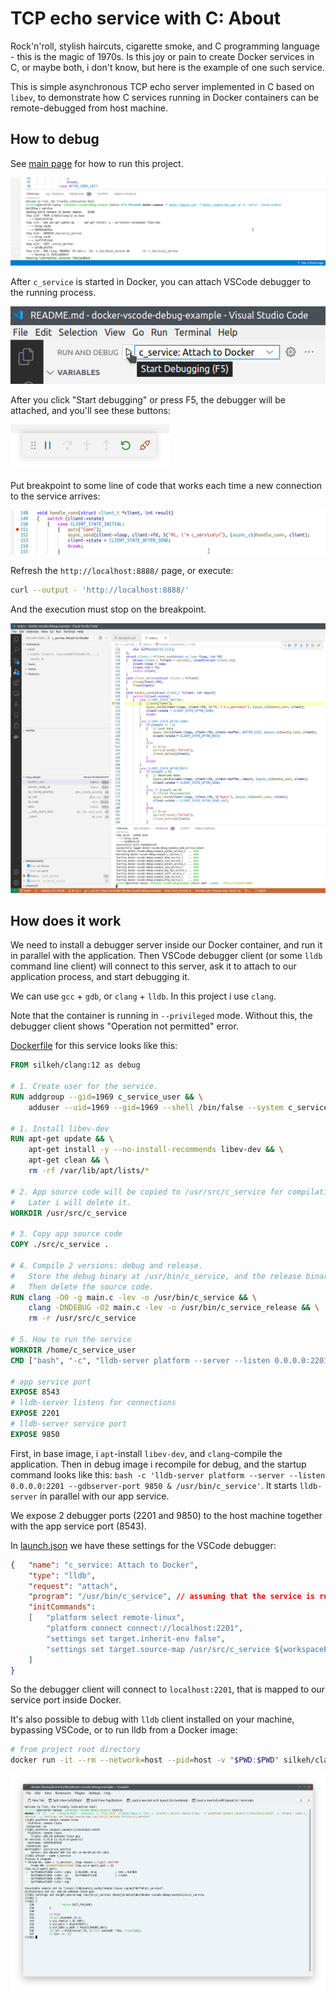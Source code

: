 # TCP echo service with C: About

Rock'n'roll, stylish haircuts, cigarette smoke, and C programming language - this is the magic of 1970s.
Is this joy or pain to create Docker services in C, or maybe both, i don't know, but here is the example of one such service.

This is simple asynchronous TCP echo server implemented in C based on `libev`, to demonstrate how C services running in Docker containers can be remote-debugged from host machine.

## How to debug

See [main page](../../README.md) for how to run this project.

![image: docker-compose](../../readme-assets/docker-compose-up-dev.png)

After `c_service` is started in Docker, you can attach VSCode debugger to the running process.

![image: F5](../../readme-assets/c_service-f5.png)

After you click "Start debugging" or press F5, the debugger will be attached, and you'll see these buttons:

![image: F5 started](../../readme-assets/f5.png)

Put breakpoint to some line of code that works each time a new connection to the service arrives:

![image: breakpoint](../../readme-assets/c_service-breakpoint.png)

Refresh the `http://localhost:8888/` page, or execute:

```bash
curl --output - 'http://localhost:8888/'
```

And the execution must stop on the breakpoint.

![image: breakpoint](../../readme-assets/c_service-breakpoint-hit.png)

## How does it work

We need to install a debugger server inside our Docker container, and run it in parallel with the application.
Then VSCode debugger client (or some `lldb` command line client) will connect to this server, ask it to attach to our application process, and start debugging it.

We can use `gcc` + `gdb`, or `clang` + `lldb`.
In this project i use `clang`.

Note that the container is running in `--privileged` mode. Without this, the debugger client shows "Operation not permitted" error.

[Dockerfile](../../infra/c_service/Dockerfile) for this service looks like this:

```dockerfile
FROM silkeh/clang:12 as debug

# 1. Create user for the service.
RUN addgroup --gid=1969 c_service_user && \
	adduser --uid=1969 --gid=1969 --shell /bin/false --system c_service_user

# 1. Install libev-dev
RUN apt-get update && \
	apt-get install -y --no-install-recommends libev-dev && \
	apt-get clean && \
	rm -rf /var/lib/apt/lists/*

# 2. App source code will be copied to /usr/src/c_service for compilation.
#	Later i will delete it.
WORKDIR /usr/src/c_service

# 3. Copy app source code
COPY ./src/c_service .

# 4. Compile 2 versions: debug and release.
#	Store the debug binary at /usr/bin/c_service, and the release binary at /usr/bin/c_service_release.
#	Then delete the source code.
RUN clang -O0 -g main.c -lev -o /usr/bin/c_service && \
	clang -DNDEBUG -O2 main.c -lev -o /usr/bin/c_service_release && \
	rm -r /usr/src/c_service

# 5. How to run the service
WORKDIR /home/c_service_user
CMD ["bash", "-c", "lldb-server platform --server --listen 0.0.0.0:2201 --gdbserver-port 9850 & /usr/bin/c_service"]

# app service port
EXPOSE 8543
# lldb-server listens for connections
EXPOSE 2201
# lldb-server service port
EXPOSE 9850
```

First, in base image, i `apt`-install `libev-dev`, and `clang`-compile the application.
Then in debug image i recompile for debug, and the startup command looks like this: `bash -c 'lldb-server platform --server --listen 0.0.0.0:2201 --gdbserver-port 9850 & /usr/bin/c_service'`.
It starts `lldb-server` in parallel with our app service.

We expose 2 debugger ports (2201 and 9850) to the host machine together with the app service port (8543).

In [launch.json](../../.vscode/launch.json) we have these settings for the VSCode debugger:

```json
{	"name": "c_service: Attach to Docker",
	"type": "lldb",
	"request": "attach",
	"program": "/usr/bin/c_service", // assuming that the service is running under this name in the container
	"initCommands":
	[	"platform select remote-linux",
		"platform connect connect://localhost:2201",
		"settings set target.inherit-env false",
		"settings set target.source-map /usr/src/c_service ${workspaceFolder}/src/c_service"
	]
}
```

So the debugger client will connect to `localhost:2201`, that is mapped to our service port inside Docker.

It's also possible to debug with `lldb` client installed on your machine, bypassing VSCode, or to run lldb from a Docker image:

```bash
# from project root directory
docker run -it --rm --network=host --pid=host -v "$PWD:$PWD" silkeh/clang:12 lldb -o 'platform select remote-linux' -o 'platform connect connect://localhost:2201' -o 'attach --name c_service' -o "settings set target.source-map /usr/src/c_service $PWD/src/c_service"
```

![image: lldb cli](../../readme-assets/c_service_lldb_cli.png)

